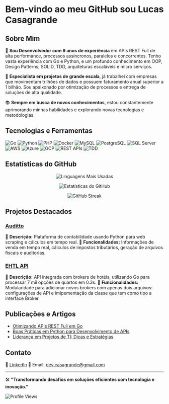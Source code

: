 # Bem-vindo ao meu GitHub sou Lucas Casagrande

## Sobre Mim

🎯 **Sou Desenvolvedor com 9 anos de experiência** em APIs REST Full de alta performance, processos assíncronos, paralelos e concorrentes. Tenho vasta experiência com Go e Python, e um profundo conhecimento em OOP, Design Patterns, SOLID, TDD, arquiteturas escaláveis e micro serviços.

🚀 **Especialista em projetos de grande escala**, já trabalhei com empresas que movimentam trilhões de dados e possuem faturamento anual superior a 1 bilhão. Sou apaixonado por otimização de processos e entrega de soluções de alta qualidade.

📚 **Sempre em busca de novos conhecimentos**, estou constantemente aprimorando minhas habilidades e explorando novas tecnologias e metodologias.

## Tecnologias e Ferramentas

![Go](https://img.shields.io/badge/Go-00ADD8?style=for-the-badge&logo=go&logoColor=white)
![Python](https://img.shields.io/badge/Python-3776AB?style=for-the-badge&logo=python&logoColor=white)
![PHP](https://img.shields.io/badge/PHP-3776AB?style=for-the-badge&logo=php&logoColor=white)
![Docker](https://img.shields.io/badge/Docker-2496ED?style=for-the-badge&logo=docker&logoColor=white)
![MySQL](https://img.shields.io/badge/MySQL-4479A1?style=for-the-badge&logo=mysql&logoColor=white)
![PostgreSQL](https://img.shields.io/badge/PostgreSQL-336791?style=for-the-badge&logo=postgresql&logoColor=white)
![SQL Server](https://img.shields.io/badge/SQL%20Server-CC2927?style=for-the-badge&logo=microsoft-sql-server&logoColor=white)
![AWS](https://img.shields.io/badge/AWS-232F3E?style=for-the-badge&logo=amazon-aws&logoColor=white)
![Azure](https://img.shields.io/badge/Azure-0078D4?style=for-the-badge&logo=microsoft-azure&logoColor=white)
![GCP](https://img.shields.io/badge/GCP-4285F4?style=for-the-badge&logo=google-cloud&logoColor=white)
![REST APIs](https://img.shields.io/badge/REST%20APIs-FF6C37?style=for-the-badge&logo=rest&logoColor=white)
![TDD](https://img.shields.io/badge/TDD-5C2D91?style=for-the-badge&logo=tdd&logoColor=white)

## Estatísticas do GitHub

<p align="center">
  <img src="https://github-readme-stats.vercel.app/api/top-langs/?username=Casagrande-Lucas&layout=compact&theme=radical&title_color=ff69b4&text_color=ffffff&bg_color=151515" alt="Linguagens Mais Usadas" />
</p>

<p align="center">
  <img src="https://github-readme-stats.vercel.app/api?username=Casagrande-Lucas&show_icons=true&theme=radical&count_private=true&custom_title=Lucas%20Casagrande's%20GitHub%20Stats&title_color=ff69b4&text_color=ffffff&icon_color=ff69b4&bg_color=151515" alt="Estatísticas do GitHub" />
</p>

<p align="center">
  <img src="https://github-readme-streak-stats.herokuapp.com/?user=Casagrande-Lucas&theme=radical&background=151515&ring=ff69b4&fire=ff69b4&currStreakLabel=ffffff&sideLabels=ffffff" alt="GitHub Streak" />
</p>

## Projetos Destacados

### [Auditto](https://github.com/Casagrande-Lucas/#)
🔧 **Descrição:** Plataforma de contabilidade usando Python para web scraping e cálculos em tempo real.
📌 **Funcionalidades:** Informações de venda em tempo real, cálculos de impostos tributários, geração de arquivos fiscais e auditorias.

### [EHTL API](https://github.com/Casagrande-Lucas/#)
🔧 **Descrição:** API integrada com brokers de hotéis, utilizando Go para processar 7 mil opções de quartos em 0.3s.
📌 **Funcionalidades:** Modularidade para adicionar novos brokers com apenas dois arquivos: configurações de API e imlpementação da classe que tem como tipo a interface Broker.

## Publicações e Artigos

- [Otimizando APIs REST Full em Go](https://medium.com/@casagrande-lucas/otimizando-apis-rest-full-em-go)
- [Boas Práticas em Python para Desenvolvimento de APIs](https://medium.com/@casagrande-lucas/boas-pr%C3%A1ticas-em-python-para-desenvolvimento-de-apis)
- [Liderança em Projetos de TI: Dicas e Estratégias](https://medium.com/@casagrande-lucas/lideran%C3%A7a-em-projetos-de-ti-dicas-e-estrat%C3%A9gias)

## Contato

💼 [LinkedIn](https://www.linkedin.com/in/lucas-casagrande-923103211/)
📧 Email: dev.casagrande@gmail.com

---

🛠️ **"Transformando desafios em soluções eficientes com tecnologia e inovação."**

![Profile Views](https://komarev.com/ghpvc/?username=Casagrande-Lucas&color=blue&style=flat-square)
